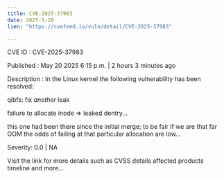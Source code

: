 ```yaml
---
title: CVE-2025-37983
date: 2025-5-20
lien: "https://cvefeed.io/vuln/detail/CVE-2025-37983"

---
```


CVE ID : CVE-2025-37983

Published :  May 20
2025
6:15 p.m. | 2 hours
3 minutes ago

Description : In the Linux kernel
the following vulnerability has been resolved:

qibfs: fix _another_ leak

failure to allocate inode => leaked dentry...

this one had been there since the initial merge; to be fair
if we are that far OOM
the odds of failing at that particular
allocation are low...

Severity: 0.0 | NA

Visit the link for more details
such as CVSS details
affected products
timeline
and more...
